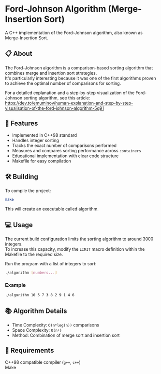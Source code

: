 # Ford-Johnson Algorithm (Merge-Insertion Sort)

A C++ implementation of the Ford-Johnson algorithm, also known as Merge-Insertion Sort.

## 📋 About

The Ford-Johnson algorithm is a comparison-based sorting algorithm that combines merge and insertion sort strategies.  
It's particularly interesting because it was one of the first algorithms proven to achieve the optimal number of comparisons for sorting.

For a detailed explanation and a step-by-step visualization of the Ford-Johnson sorting algorithm, see this article:  
https://dev.to/emuminov/human-explanation-and-step-by-step-visualisation-of-the-ford-johnson-algorithm-5g91

## 🚀 Features

- Implemented in C++98 standard
- Handles integer sorting
- Tracks the exact number of comparisons performed
- Measures and compares sorting performance across `containers`
- Educational implementation with clear code structure
- Makefile for easy compilation

## 🛠️ Building

To compile the project:

```bash
make
```
This will create an executable called algorithm.

## 💻 Usage
The current build configuration limits the sorting algorithm to around 3000 integers.  
To increase this capacity, modify the `LIMIT` macro definition within the Makefile to the required size.

Run the program with a list of integers to sort:
```bash
./algorithm [numbers...]
```
### Example
```bash
./algorithm 10 5 7 3 8 2 9 1 4 6
```

## 📚 Algorithm Details
- Time Complexity: `O(n*log(n))` comparisons
- Space Complexity: `O(n²)`
- Method: Combination of merge sort and insertion sort

## 🔧 Requirements
C++98 compatible compiler (`g++`, `c++`)  
Make
